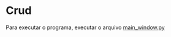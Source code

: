 # Crud
Para executar o programa, executar o arquivo <a href="https://github.com/gustavobarbosa-p/crud/blob/master/main_window.py">main_window.py</a>

